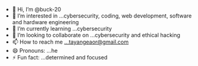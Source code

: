 - 👋 Hi, I’m @buck-20
- 👀 I’m interested in ...cybersecurity, coding, web development, software and hardware engineering 
- 🌱 I’m currently learning ...cybersecurity 
- 💞️ I’m looking to collaborate on ...cybersecurity and ethical hacking
- 📫 How to reach me ...tayangeaor@gmail.com
- 😄 Pronouns: ...he
- ⚡ Fun fact: ...determined and focused

<!---
buck-20/buck-20 is a ✨ special ✨ repository because its `README.md` (this file) appears on your GitHub profile.
You can click the Preview link to take a look at your changes.
--->
